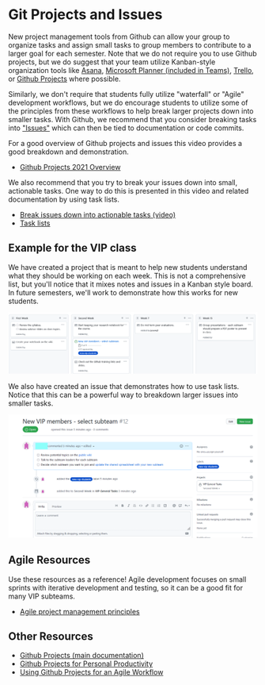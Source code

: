 # Git Projects and Issues

New project management tools from Github can allow your group to organize tasks and assign small tasks to group members to contribute to a larger goal for each semester. Note that we do not require you to use Github projects, but we do suggest that your team utilize Kanban-style organization tools like [Asana](https://asana.com/), [Microsoft Planner (included in Teams)](https://support.microsoft.com/en-us/planner), [Trello](https://trello.com), or [Github Projects](https://docs.github.com/en/issues/planning-and-tracking-with-projects/learning-about-projects/about-projects) where possible. 

Similarly, we don't require that students fully utilize "waterfall" or "Agile" development workflows, but we do encourage students to utilize some of the principles from these workflows to help break larger projects down into smaller tasks. With Github, we recommend that you consider breaking tasks into ["Issues"](https://docs.github.com/en/issues/tracking-your-work-with-issues/about-issues) which can then be tied to documentation or code commits. 

For a good overview of Github projects and issues this video provides a good breakdown and demonstration. 
- [Github Projects 2021 Overview](https://youtu.be/SI1ra-XHWHM?t=137)

We also recommend that you try to break your issues down into small, actionable tasks. One way to do this is presented in this video and related documentation by using task lists.
- [Break issues down into actionable tasks (video)](https://www.youtube.com/watch?v=BplF7vHXewA)
- [Task lists](https://docs.github.com/en/issues/tracking-your-work-with-issues/about-task-lists)

## Example for the VIP class

We have created a project that is meant to help new students understand what they should be working on each week. This is not a comprehensive list, but you'll notice that it mixes notes and issues in a Kanban style board. In future semesters, we'll work to demonstrate how this works for new students.

![VIP GH Projects](https://github.com/gt-crnch-rg/fc-with-rg-vip/blob/a523c8fdc6b51267f80b038d0491b5fd423814e8/images/github_projects_issues_.png "Github projects for VIP")

We also have created an issue that demonstrates how to use task lists. Notice that this can be a powerful way to breakdown larger issues into smaller tasks.

![VIP GH Task Lists](https://github.com/gt-crnch-rg/fc-with-rg-vip/blob/a523c8fdc6b51267f80b038d0491b5fd423814e8/images/github_issues_task_lists.png "Github task lists for VIP")


## Agile Resources
Use these resources as a reference! Agile development focuses on small sprints with iterative development and testing, so it can be a good fit for many VIP subteams.

* [Agile project management principles](https://kanbanize.com/agile/project-management/principles)

## Other Resources

* [Github Projects (main documentation)](https://docs.github.com/en/issues/planning-and-tracking-with-projects/learning-about-projects/about-projects)
* [Github Projects for Personal Productivity](https://github.blog/2022-07-21-tips-tricks-for-using-github-projects-for-personal-productivity/)
* [Using Github Projects for an Agile Workflow](https://pybit.es/articles/github-projects/)
